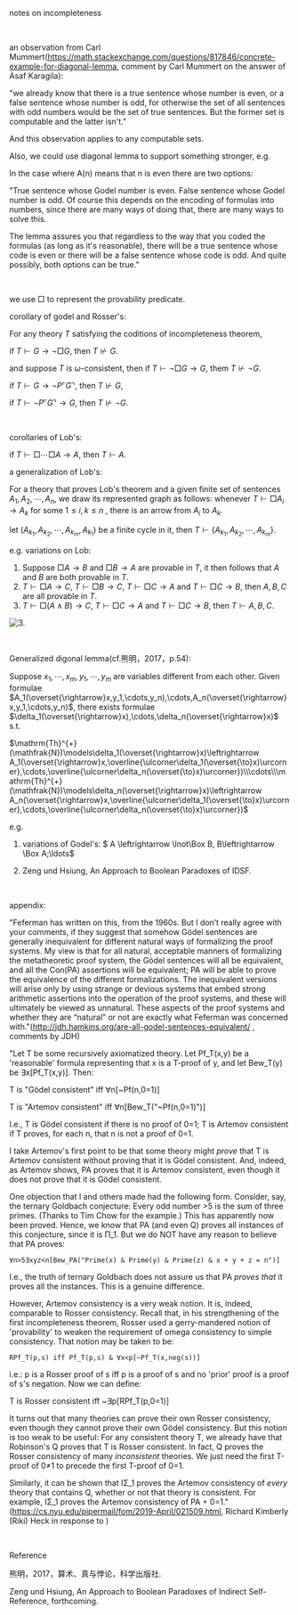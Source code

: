notes on incompleteness

<br>

an observation from Carl Mummert(https://math.stackexchange.com/questions/817846/concrete-example-for-diagonal-lemma, comment by Carl Mummert on the answer of Asaf Karagila):

"we already know that there is a true sentence whose number is even, or a false sentence whose number is odd, for otherwise the set of all sentences with odd numbers would be the set of true sentences. But the former set is computable and the latter isn't."

And this observation applies to any computable sets.

Also, we could use diagonal lemma to support something stronger, e.g. 

In the case where A(n) means that n is even there are two options:

"True sentence whose Godel number is even.
False sentence whose Godel number is odd.
Of course this depends on the encoding of formulas into numbers, since there are many ways of doing that, there are many ways to solve this.

The lemma assures you that regardless to the way that you coded the formulas (as long as it's reasonable), there will be a true sentence whose code is even or there will be a false sentence whose code is odd. And quite possibly, both options can be true."

<br>

we use $\Box$ to represent the provability predicate.

corollary of godel and Rosser's:

For any theory $T$ satisfying the coditions of incompleteness theorem, 

if $T\vdash G\rightarrow \lnot \Box G$, then $T\not\vdash G$.

and suppose $T$ is $\omega$-consistent, then if $T\vdash \lnot\Box G\rightarrow G$, them  $T\not\vdash \lnot G$.

if $T\vdash G\rightarrow \lnot P\ulcorner G\urcorner$, then $T\not\vdash G$,

if $T\vdash \lnot P\ulcorner G\urcorner\rightarrow G$, then $T\not\vdash \lnot G$.

<br>

corollaries of Lob's:

if $T\vdash\Box\cdots\Box A \to A$, then $T\vdash A$.

a generalization of Lob's:

For a theory that proves Lob's theorem and a given finite set of sentences $A_1,A_2,\cdots,A_n$, we draw its represented graph as follows: whenever $T\vdash\Box A_i \to A_k$ for some $1\le i, k \le n$  , there is  an arrow from $A_i$ to $A_k$. 

let $(A_{k_1},A_{k_2},\cdots,A_{k_m},A_{k_1})$ be a finite cycle in it, then $T\vdash \{A_{k_1},A_{k_2},\cdots,A_{k_m}\}$.

e.g. variations on Lob:

1. Suppose $\Box A\to B$ and $\Box B\to A$ are provable in $T$, it then follows that $A$ and $B$ are both provable in $T$.
2. $T\vdash \Box A \to C$, $T\vdash\Box B \to C$, $T\vdash \Box C\to A$ and $T\vdash \Box C\to B$, then $A,B,C$ are all provable in $T$.
3. $T\vdash \Box(A\land B) \to C$, $T\vdash \Box C\to A$ and $T\vdash \Box C\to B$, then $T\vdash A, B ,C$. 

![3.](https://img9.doubanio.com/view/photo/l/public/p2875662172.webp)

<br>

Generalized digonal lemma(cf.熊明，2017，p.54):

Suppose $x_1,\cdots,x_m,y_1,\cdots,y_m$ are variables different from each other. Given formulae $A_1(\overset{\rightarrow}x,y_1,\cdots,y_n),\cdots,A_n(\overset{\rightarrow}x,y_1,\cdots,y_n)$, there exists formulae $\delta_1(\overset{\rightarrow}x),\cdots,\delta_n(\overset{\rightarrow}x)$ s.t.

$\mathrm{Th}^{+}(\mathfrak{N})\models\delta_1(\overset{\rightarrow}x)\leftrightarrow A_1(\overset{\rightarrow}x,\overline{\ulcorner\delta_1(\overset{\to}x)\urcorner},\cdots,\overline{\ulcorner\delta_n(\overset{\to}x)\urcorner})\\\cdots\\\mathrm{Th}^{+}(\mathfrak{N})\models\delta_n(\overset{\rightarrow}x)\leftrightarrow A_n(\overset{\rightarrow}x,\overline{\ulcorner\delta_1(\overset{\to}x)\urcorner},\cdots,\overline{\ulcorner\delta_n(\overset{\to}x)\urcorner})$

e.g. 

1. variations of Godel's: $ A \leftrightarrow \lnot\Box B, B\leftrightarrow \Box A$;$\ldots$

2. Zeng und Hsiung, An Approach to Boolean Paradoxes of IDSF.

<br>

appendix:

"Feferman has written on this, from the 1960s. But I don’t really agree with your comments, if they suggest that somehow Gödel sentences are generally inequivalent for different natural ways of formalizing the proof systems. My view is that for all natural, acceptable manners of formalizing the metatheoretic proof system, the Gödel sentences will all be equivalent, and all the Con(PA) assertions will be equivalent; PA will be able to prove the equivalence of the different formalizations. The inequivalent versions will arise only by using strange or devious systems that embed strong arithmetic assertions into the operation of the proof systems, and these will ultimately be viewed as unnatural. These aspects of the proof systems and whether they are “natural” or not are exactly what Feferman was concerned with."(http://jdh.hamkins.org/are-all-godel-sentences-equivalent/ , comments by JDH)

"Let T be some recursively axiomatized theory. Let Pf_T(x,y) be a 'reasonable' formula representing that x is a T-proof of y, and let Bew_T(y) be ∃x[Pf_T(x,y)]. Then:

T is "Gödel consistent" iff ∀n[~Pf(n,0=1)]

T is "Artemov consistent" iff ∀n[Bew_T("~Pf(n,0=1)")]

I.e., T is Gödel consistent if there is no proof of 0=1; T is Artemov consistent if T proves, for each n, that n is not a proof of 0=1.

I take Artemov's first point to be that some theory might *prove* that T is Artemov consistent without proving that it is Gödel consistent. And, indeed, as Artemov shows, PA proves that it is Artemov consistent, even though it does not prove that it is Gödel consistent.

One objection that I and others made had the following form. Consider, say, the ternary Goldbach conjecture: Every odd number >5 is the sum of three primes. (Thanks to Tim Chow for the example.) This has apparently now been proved. Hence, we know that PA (and even Q) proves all instances of this conjecture, since it is Π_1. But we do NOT have any reason to believe that PA proves:

    ∀n>5∃xyz<n[Bew_PA("Prime(x) & Prime(y) & Prime(z) & x + y + z = n")]

I.e., the truth of ternary Goldbach does not assure us that PA *proves that* it proves all the instances. This is a genuine difference.

However, Artemov consistency is a very weak notion. It is, indeed, comparable to Rosser consistency. Recall that, in his strengthening of the first incompleteness theorem, Rosser used a gerry-mandered notion of 'provability' to weaken the requirement of omega consistency to simple consistency. That notion may be taken to be:

    RPf_T(p,s) iff Pf_T(p,s) & ∀x<p[~Pf_T(x,neg(s))]

i.e.: p is a Rosser proof of s iff p is a proof of s and no 'prior' proof is a proof of s's negation. Now we can define:

T is Rosser consistent iff ~∃p[RPf_T(p,0=1)]

It turns out that many theories can prove their own Rosser consistency, even though they cannot prove their own Gödel consistency. But this notion is too weak to be useful: For any consistent theory T, we already have that Robinson's Q proves that T is Rosser consistent. In fact, Q proves the Rosser consistency of many *inconsistent* theories. We just need the first T-proof of 0≠1 to precede the first T-proof of 0=1.

Similarly, it can be shown that IΣ_1 proves the Artemov consistency of *every* theory that contains Q, whether or not that theory is consistent. For example, IΣ_1 proves the Artemov consistency of PA + 0=1."(https://cs.nyu.edu/pipermail/fom/2019-April/021509.html, Richard Kimberly (Riki) Heck in response to )

<br>

Reference

熊明，2017，算术、真与悖论，科学出版社.

Zeng und Hsiung, An Approach to Boolean Paradoxes of Indirect Self-Reference, forthcoming.

